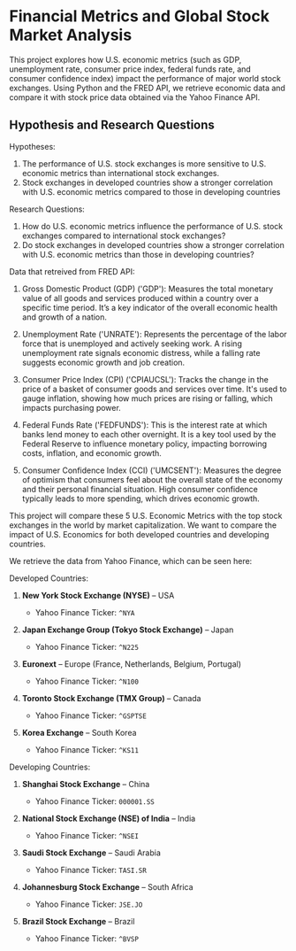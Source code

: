 # Financial Metrics and Global Stock Market Analysis
This project explores how U.S. economic metrics (such as GDP, unemployment rate, consumer price index, federal funds rate, and consumer confidence index) impact the performance of major world stock exchanges. Using Python and the FRED API, we retrieve economic data and compare it with stock price data obtained via the Yahoo Finance API.

## Hypothesis and Research Questions
Hypotheses:
1. The performance of U.S. stock exchanges is more sensitive to U.S. economic metrics than international stock exchanges.
2. Stock exchanges in developed countries show a stronger correlation with U.S. economic metrics compared to those in developing countries

Research Questions:
1. How do U.S. economic metrics influence the performance of U.S. stock exchanges compared to international stock exchanges?
2. Do stock exchanges in developed countries show a stronger correlation with U.S. economic metrics than those in developing countries?

Data that retreived from FRED API:
1. Gross Domestic Product (GDP) ('GDP'):
Measures the total monetary value of all goods and services produced within a country over a specific time period. It’s a key indicator of the overall economic health and growth of a nation.

2. Unemployment Rate ('UNRATE'):
Represents the percentage of the labor force that is unemployed and actively seeking work. A rising unemployment rate signals economic distress, while a falling rate suggests economic growth and job creation.

3. Consumer Price Index (CPI) ('CPIAUCSL'):
Tracks the change in the price of a basket of consumer goods and services over time. It's used to gauge inflation, showing how much prices are rising or falling, which impacts purchasing power.

4. Federal Funds Rate ('FEDFUNDS'):
This is the interest rate at which banks lend money to each other overnight. It is a key tool used by the Federal Reserve to influence monetary policy, impacting borrowing costs, inflation, and economic growth.

5. Consumer Confidence Index (CCI) ('UMCSENT'):
Measures the degree of optimism that consumers feel about the overall state of the economy and their personal financial situation. High consumer confidence typically leads to more spending, which drives economic growth.

This project will compare these 5 U.S. Economic Metrics with the top stock exchanges in the world by market capitalization. We want to compare the impact of U.S. Economics for both developed countries and developing countries.

We retrieve the data from Yahoo Finance, which can be seen here:

Developed Countries:
1. **New York Stock Exchange (NYSE)** – USA  
   - Yahoo Finance Ticker: `^NYA`

2. **Japan Exchange Group (Tokyo Stock Exchange)** – Japan  
   - Yahoo Finance Ticker: `^N225`

3. **Euronext** – Europe (France, Netherlands, Belgium, Portugal)  
   - Yahoo Finance Ticker: `^N100`

4. **Toronto Stock Exchange (TMX Group)** – Canada  
   - Yahoo Finance Ticker: `^GSPTSE`

5. **Korea Exchange** – South Korea  
    - Yahoo Finance Ticker: `^KS11`

Developing Countries:
1. **Shanghai Stock Exchange** – China  
   - Yahoo Finance Ticker: `000001.SS`

2. **National Stock Exchange (NSE) of India** – India  
   - Yahoo Finance Ticker: `^NSEI`

3. **Saudi Stock Exchange** – Saudi Arabia
   - Yahoo Finance Ticker: `TASI.SR`

4. **Johannesburg Stock Exchange** – South Africa
   - Yahoo Finance Ticker: `JSE.JO`

5. **Brazil Stock Exchange** – Brazil
   - Yahoo Finance Ticker: `^BVSP`





